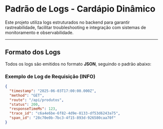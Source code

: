 # Padrão de Logs - Cardápio Dinâmico

Este projeto utiliza logs estruturados no backend para garantir rastreabilidade, facilitar troubleshooting e integração com sistemas de monitoramento e observabilidade.

---

##  Formato dos Logs

Todos os logs são emitidos no formato **JSON**, seguindo o padrão abaixo:

###  Exemplo de Log de Requisição (INFO)

```json
{
  "timestamp": "2025-06-03T17:00:00.000Z",
  "method": "GET",
  "route": "/api/produtos",
  "status": 200,
  "responseTimeMs": 123,
  "trace_id": "c6a4e6be-6f82-4d9e-8133-df53d6243a75",
  "span_id": "28c70e0b-7bc3-4f15-893d-926580caa70f"
}
